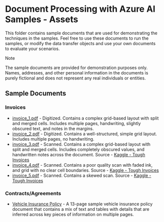 # Document Processing with Azure AI Samples - Assets

This folder contains sample documents that are used for demonstrating the techniques in the samples. Feel free to use these documents to run the samples, or modify the data transfer objects and use your own documents to evaluate your scenarios.

> [!NOTE]
> The sample documents are provided for demonstration purposes only. Names, addresses, and other personal information in the documents is purely fictional and does not represent any real individuals or entities.

## Sample Documents

### Invoices

- [invoice_1.pdf](./invoice_1.pdf) - Digitized. Contains a complex grid-based layout with split and merged cells. Includes multiple pages, handwriting, slightly obscured text, and notes in the margins.
- [invoice_2.pdf](./invoice_2.pdf) - Digitized. Contains a well-structured, simple grid layout. Includes multiple pages, no handwriting.
- [invoice_3.pdf](./invoice_3.pdf) - Scanned. Contains a complex grid-based layout with split and merged cells. Includes completely obscured values, and handwritten notes across the document. Source - [Kaggle - Tough Invoices](https://www.kaggle.com/datasets/dibyajyotimohanta/tough-invoices)
- [invoice_4.pdf](./invoice_4.pdf) - Scanned. Contains a poor quality scan with faded ink, and grid with no clear cell boundaries. Source - [Kaggle - Tough Invoices](https://www.kaggle.com/datasets/dibyajyotimohanta/tough-invoices)
- [invoice_5.pdf](./invoice_5.pdf) - Scanned. Contains a skewed scan. Source - [Kaggle - Tough Invoices](https://www.kaggle.com/datasets/dibyajyotimohanta/tough-invoices)

### Contracts/Agreements

- [Vehicle Insurance Policy](./VehicleInsurancePolicy.pdf) - A 13-page sample vehicle insurance policy document that contains a mix of text and tables with details that are inferred across key pieces of information on multiple pages.
